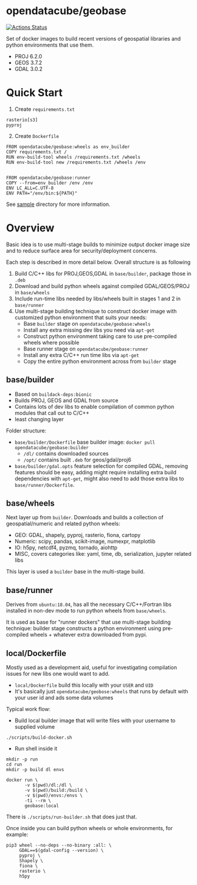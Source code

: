 opendatacube/geobase
====================

[![Actions Status](https://github.com/opendatacube/geobase/workflows/Docker%20Image%20CI/badge.svg)](https://github.com/opendatacube/geobase/actions)


Set of docker images to build recent versions of geospatial libraries and python environments that use them.

- PROJ 6.2.0
- GEOS 3.7.2
- GDAL 3.0.2

Quick Start
===========

1. Create `requirements.txt`

```
rasterio[s3]
pyproj
```

2. Create `Dockerfile`

```docker
FROM opendatacube/geobase:wheels as env_builder
COPY requirements.txt /
RUN env-build-tool wheels /requirements.txt /wheels
RUN env-build-tool new /requirements.txt /wheels /env


FROM opendatacube/geobase:runner
COPY --from=env_builder /env /env
ENV LC_ALL=C.UTF-8
ENV PATH="/env/bin:${PATH}"
```

See [sample](sample/) directory for more information.

Overview
========

Basic idea is to use multi-stage builds to minimize output docker image size and to reduce surface area for security/deployment concerns.

Each step is described in more detail below. Overall structure is as following

1. Build C/C++ libs for PROJ,GEOS,GDAL in `base/builder`, package those in `.deb`
2. Download and build python wheels against compiled GDAL/GEOS/PROJ in `base/wheels`
3. Include run-time libs needed by libs/wheels built in stages 1 and 2 in `base/runner`
4. Use multi-stage building technique to construct docker image with customized python environment that suits your needs:
   - Base `builder` stage on `opendatacube/geobase:wheels`
   - Install any extra missing dev libs you need via `apt-get`
   - Construct python environment taking care to use pre-compiled wheels where possible
   - Base runner stage on `opendatacube/geobase:runner`
   - Install any extra C/C++ run time libs via `apt-get`
   - Copy the entire python environment across from `builder` stage


## base/builder

- Based on `buildack-deps:bionic`
- Builds PROJ, GEOS and GDAL from source
- Contains lots of dev libs to enable compilation of common python modules that call out to C/C++
- least changing layer


Folder structure:

- `base/builder/Dockerfile` base builder image: `docker pull opendatacube/geobase:builder`
  - `/dl/` contains downloaded sources
  - `/opt/` contains built `.deb` for geos/gdal/proj6
- `base/builder/gdal.opts` feature selection for compiled GDAL, removing features should be easy, adding might require installing extra build dependencies with `apt-get`, might also need to add those extra libs to `base/runner/Dockerfile`.


## base/wheels

Next layer up from `builder`. Downloads and builds a collection of geospatial/numeric and related python wheels:

- GEO: GDAL, shapely, pyproj, rasterio, fiona, cartopy
- Numeric: scipy, pandas, scikit-image, numexpr, matplotlib
- IO: h5py, netcdf4, pyzmq, tornado, aiohttp
- MISC, covers categories like: yaml, time, db, serialization, jupyter related libs

This layer is used a `builder` base in the multi-stage build.


## base/runner

Derives from `ubuntu:18.04`, has all the necessary C/C++/Fortran libs installed in non-dev mode to run python wheels from `base/wheels`.

It is used as base for "runner dockers" that use multi-stage building technique: builder stage constructs a python environment using pre-compiled wheels + whatever extra downloaded from pypi.


## local/Dockerfile

Mostly used as a development aid, useful for investigating compilation issues for new libs one would want to add.

- `local/Dockerfile` build this locally with your `USER` and `UID`
- It's basically just `opendatacube/geobose:wheels` that runs by default with your user id and ads some data volumes

Typical work flow:

- Build local builder image that will write files with your username to supplied volume

```
./scripts/build-docker.sh
```

- Run shell inside it

```
mkdir -p run
cd run
mkdir -p build dl envs

docker run \
       -v $(pwd)/dl:/dl \
       -v $(pwd)/build:/build \
       -v $(pwd)/envs:/envs \
       -ti --rm \
       geobase:local
```

There is `./scripts/run-builder.sh` that does just that.

Once inside you can build python wheels or whole environments, for example:

```
pip3 wheel --no-deps --no-binary :all: \
     GDAL==$(gdal-config --version) \
     pyproj \
     Shapely \
     fiona \
     rasterio \
     h5py
```
